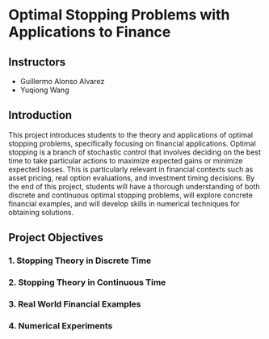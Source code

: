 # Optimal Stopping Problems with Applications to Finance

## Instructors
- Guillermo Alonso Alvarez
- Yuqiong Wang

## Introduction
This project introduces students to the theory and applications of optimal stopping problems, specifically focusing on financial applications. 
Optimal stopping is a branch of stochastic control that involves deciding on the best time to take particular actions to maximize expected 
gains or minimize expected losses. This is particularly relevant in financial contexts such as asset pricing, real option evaluations, and 
investment timing decisions. By the end of this project, students will have a thorough understanding of both discrete and continuous optimal 
stopping problems, will explore concrete financial examples, and will develop skills in numerical techniques for obtaining solutions.

## Project Objectives

### 1. Stopping Theory in Discrete Time

### 2. Stopping Theory in Continuous Time

### 3. Real World Financial Examples

### 4. Numerical Experiments
